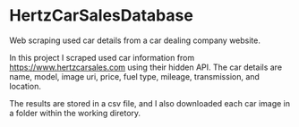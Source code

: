 # HertzCarSalesDatabase
Web scraping used car details from a car dealing company website.

In this project I scraped used car information from https://www.hertzcarsales.com using their hidden API.
The car details are name, model, image uri, price, fuel type, mileage, transmission, and location.

The results are stored in a csv file, and I also downloaded each car image in a folder within the working diretory.


